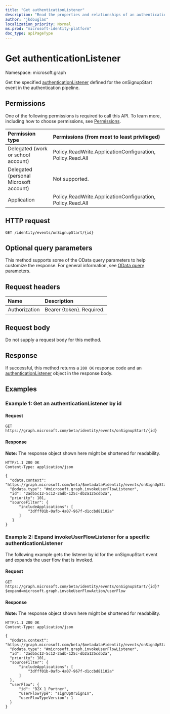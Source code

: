 ```yaml
---
title: "Get authenticationListener"
description: "Read the properties and relationships of an authenticationListener object."
author: "jkdouglas"
localization_priority: Normal
ms.prod: "microsoft-identity-platform"
doc_type: apiPageType
---
```


# Get authenticationListener

Namespace: microsoft.graph

Get the specified [authenticationListener](../resources/authenticationlistener.md) defined for the onSignupStart event in the authentication pipeline.

## Permissions

One of the following permissions is required to call this API. To learn more, including how to choose permissions, see [Permissions](/graph/permissions-reference).

|Permission type|Permissions (from most to least privileged)|
|:---|:---|
|Delegated (work or school account)|Policy.ReadWrite.ApplicationConfiguration, Policy.Read.All|
|Delegated (personal Microsoft account)|Not supported.|
|Application|Policy.ReadWrite.ApplicationConfiguration, Policy.Read.All|

## HTTP request

<!-- {
  "blockType": "ignored"
}
-->

``` http
GET /identity/events/onSignupStart/{id}
```

## Optional query parameters

This method supports some of the OData query parameters to help customize the response. For general information, see [OData query parameters](/graph/query-parameters).

## Request headers

|Name|Description|
|:---|:---|
|Authorization|Bearer {token}. Required.|

## Request body

Do not supply a request body for this method.

## Response

If successful, this method returns a `200 OK` response code and an [authenticationListener](../resources/authenticationlistener.md) object in the response body.

## Examples

### Example 1: Get an authenticationListener by id

#### Request

<!-- {
  "blockType": "request",
  "name": "get_authenticationlistener"
}
-->

``` http
GET https://graph.microsoft.com/beta/identity/events/onSignupStart/{id}
```

#### Response

**Note:** The response object shown here might be shortened for readability.
<!-- {
  "blockType": "response",
  "truncated": true,
  "@odata.type": "microsoft.graph.authenticationListener"
}
-->

``` http
HTTP/1.1 200 OK
Content-Type: application/json

{
  "odata.context": "https://graph.microsoft.com/beta/$metadata#identity/events/onSignUpStart/$entity",
  "@odata.type": "#microsoft.graph.invokeUserFlowListener",
  "id": "2adb5c12-5c12-2adb-125c-db2a125cdb2a",
  "priority": 101,
  "sourceFilter": {
      "includeApplications": [
          "3dfff01b-0afb-4a07-967f-d1ccbd81102a"
      ]
   }
}
```

### Example 2: Expand invokeUserFlowListener for a specific authenticationListener

The following example gets the listener by id for the onSignupStart event and expands the user flow that is invoked.

#### Request

<!-- {
  "blockType": "request",
  "name": "get_authenticationlistener_invokeuserflowlistener"
}
-->

``` http
GET https://graph.microsoft.com/beta/identity/events/onSignupStart/{id}?$expand=microsoft.graph.invokeUserFlowAction/userFlow
```

#### Response

**Note:** The response object shown here might be shortened for readability.
<!-- {
  "blockType": "response",
  "truncated": true,
  "@odata.type": "microsoft.graph.invokeUserFlowListener"
}
-->

``` http
HTTP/1.1 200 OK
Content-Type: application/json

{
  "@odata.context": "https://graph.microsoft.com/beta/$metadata#identity/events/onSignUpStart(microsoft.graph.invokeUserFlowListener/userFlow())/$entity",
  "@odata.type": "#microsoft.graph.invokeUserFlowListener",
  "id": "2adb5c12-5c12-2adb-125c-db2a125cdb2a",
  "priority": 101,
  "sourceFilter": {
      "includeApplications": [
          "3dfff01b-0afb-4a07-967f-d1ccbd81102a"
      ]
  },
  "userFlow": {
      "id": "B2X_1_Partner",
      "userFlowType": "signUpOrSignIn",
      "userFlowTypeVersion": 1
  }
}
```

<!-- {
  "type": "#page.annotation",
  "description": "Get authenticationListener",
  "keywords": "",
  "section": "documentation",
  "tocPath": "",
  "suppressions": [
    "Error: get_authenticationlistener_invokeuserflowlistener/container/userFlow/userFlowTypeVersion:\r\n      Expected type Single but actual was Int64. Property: userFlowTypeVersion, actual value: '1'"
  ]
}-->
